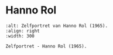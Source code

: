 # Hanno Rol

```{figure}  /images/Hanno_zelfportret.png
:alt: Zelfportret van Hanno Rol (1965).
:align: right
:width: 300

Zelfportret - Hanno Rol (1965).
```
